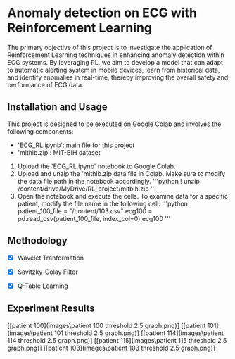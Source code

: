 # Anomaly detection on ECG with Reinforcement Learning

The primary objective of this project is to investigate the application of Reinforcement Learning techniques 
in enhancing anomaly detection within ECG systems. By leveraging RL, we aim to develop a model 
that can adapt to automatic alerting system in mobile devices, learn from historical data, and 
identify anomalies in real-time, thereby improving the overall safety and performance of ECG data.

## Installation and Usage

This project is designed to be executed on Google Colab and involves the following components:

- 'ECG_RL.ipynb': main file for this project
- 'mithib.zip': MIT-BIH dataset

1. Upload the 'ECG_RL.ipynb' notebook to Google Colab.
2. Upload and unzip the 'mithib.zip data file in Colab. Make sure to modify the data file path in the notebook accordingly. 
'''python
! unzip /content/drive/MyDrive/RL_project/mitbih.zip
'''
3. Open the notebook and execute the cells. To examine data for a specific patient, modify the file name in the following cell:
'''python
patient_100_file = "/content/103.csv"
ecg100 = pd.read_csv(patient_100_file, index_col=0)
ecg100
'''

## Methodology

- [x] Wavelet Tranformation
- [x] Savitzky-Golay Filter
- [x] Q-Table Learning


## Experiment Results

[[patient 100](images\patient 100 threshold 2.5 graph.png)]
[[patient 101](images\patient 101 threshold 2.5 graph.png)]
[[patient 114](images\patient 114 threshold 2.5 graph.png)]
[[patient 115](images\patient 115 threshold 2.5 graph.png)]
[[patient 103](images\patient 103 threshold 2.5 graph.png)]